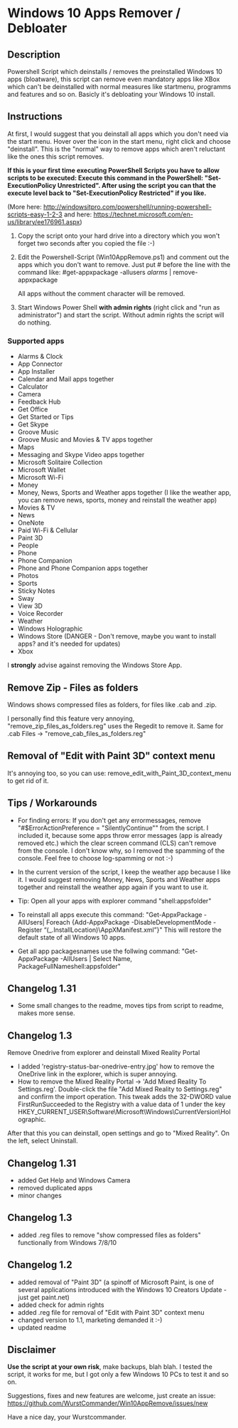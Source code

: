 # Windows 10 Apps Remover / Debloater

## Description

Powershell Script which deinstalls / removes the preinstalled Windows 10 apps (bloatware), this script can remove
even mandatory apps like XBox which can't be deinstalled with normal measures like startmenu, programms and features and so on.
Basicly it's debloating your Windows 10 install.

## Instructions

At first, I would suggest that you deinstall all apps which you don't need via the start menu. 
Hover over the icon in the start menu, right click and choose "deinstall". This is the "normal" way to remove apps which aren't reluctant like the ones this script removes.

**If this is your first time executing PowerShell Scripts you have to allow scripts to be executed:
Execute this command in the PowerShell: "Set-ExecutionPolicy Unrestricted".
After using the script you can that the execute level back to "Set-ExecutionPolicy Restricted" if you like.**

(More here: http://windowsitpro.com/powershell/running-powershell-scripts-easy-1-2-3 and here: https://technet.microsoft.com/en-us/library/ee176961.aspx)

1. Copy the script onto your hard drive into a directory which you won't forget two seconds after you copied the file :-)

2. Edit the Powershell-Script (Win10AppRemove.ps1) and comment out the apps which you don't want to remove.
   Just put # before the line with the command like:
   #get-appxpackage -allusers *alarms* | remove-appxpackage
   
   All apps without the comment character will be removed.
   
3. Start Windows Power Shell **with admin rights** (right click and "run as administrator") and start the script. Without admin rights the script will do nothing.

### Supported apps

- Alarms & Clock
- App Connector
- App Installer
- Calendar and Mail apps together
- Calculator
- Camera
- Feedback Hub
- Get Office
- Get Started or Tips
- Get Skype
- Groove Music
- Groove Music and Movies & TV apps together
- Maps
- Messaging and Skype Video apps together
- Microsoft Solitaire Collection
- Microsoft Wallet
- Microsoft Wi-Fi
- Money
- Money, News, Sports and Weather apps together (I like the weather app, you can remove news, sports, money and reinstall the weather app)
- Movies & TV
- News
- OneNote
- Paid Wi-Fi & Cellular
- Paint 3D
- People
- Phone
- Phone Companion
- Phone and Phone Companion apps together
- Photos
- Sports
- Sticky Notes
- Sway
- View 3D
- Voice Recorder
- Weather
- Windows Holographic
- Windows Store (DANGER - Don't remove, maybe you want to install apps? and it's needed for updates)
- Xbox

I **strongly** advise against removing the Windows Store App.

## Remove Zip - Files as folders
Windows shows compressed files as folders, for files like .cab and .zip.

I personally find this feature very annoying, "remove_zip_files_as_folders.reg" uses the Regedit to remove it.
Same for .cab Files -> "remove_cab_files_as_folders.reg"

## Removal of "Edit with Paint 3D" context menu
It's annoying too, so you can use: remove_edit_with_Paint_3D_context_menu to get rid of it.

## Tips / Workarounds

- For finding errors:
  If you don't get any errormessages, remove "#$ErrorActionPreference = "SilentlyContinue"" from the script. 
  I included it, because some apps throw error messages (app is already removed etc.) 
  which the clear screen command (CLS) can't remove from the console. I don't know why, so I removed the spamming of the console. 
  Feel free to choose log-spamming or not :-)
  
- In the current version of the script, I keep the weather app because I like it. I would suggest removing
  Money, News, Sports and Weather apps together and reinstall the weather app again if you want to use it.
  
- Tip: Open all your apps with explorer command "shell:appsfolder"

- To reinstall all apps execute this command: "Get-AppxPackage -AllUsers| Foreach {Add-AppxPackage -DisableDevelopmentMode -Register “$($_.InstallLocation)\AppXManifest.xml”}"
  This will restore the default state of all Windows 10 apps.
  
- Get all app packagesnames use the follwing command:  "Get-AppxPackage -AllUsers | Select Name, PackageFullNameshell:appsfolder"

## Changelog 1.31

- Some small changes to the readme, moves tips from script to readme, makes more sense.

## Changelog 1.3
Remove Onedrive from explorer and deinstall Mixed Reality Portal

- I added 'registry-status-bar-onedrive-entry.jpg' how to remove the OneDrive link in the explorer, which is super annoying.
- How to remove the Mixed Reality Portal -> 'Add Mixed Reality To Settings.reg'. 
Double-click the file "Add Mixed Reality to Settings.reg" and confirm the import operation.
This tweak adds the 32-DWORD value FirstRunSucceeded to the Registry with a value data of 1 under the key HKEY_CURRENT_USER\Software\Microsoft\Windows\CurrentVersion\Holographic.

After that this you can deinstall, open settings and go to "Mixed Reality".
On the left, select Uninstall.

## Changelog 1.31
- added Get Help and Windows Camera
- removed duplicated apps
- minor changes

## Changelog 1.3
- added .reg files to remove "show compressed files as folders" functionally from Windows 7/8/10

## Changelog 1.2

- added removal of "Paint 3D" 
  (a spinoff of Microsoft Paint, is one of several applications introduced with the Windows 10 Creators Update - just get paint.net)
- added check for admin rights
- added .reg file for removal of "Edit with Paint 3D" context menu
- changed version to 1.1, marketing demanded it :-)
- updated readme

## Disclaimer

**Use the script at your own risk**, make backups, blah blah. 
I tested the script, it works for me, but I got only a few Windows 10 PCs to test it and so on.

Suggestions, fixes and new features are welcome, just create an issue: https://github.com/WurstCommander/Win10AppRemove/issues/new

Have a nice day, your Wurstcommander.
